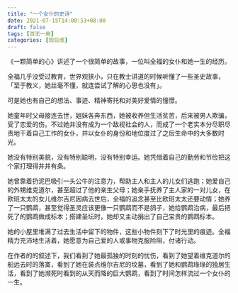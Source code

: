```yaml
---
title: "一个女仆的史诗"
date: 2021-07-15T14:00:53+08:00
draft: false
tags: [百无一用]
categories: [观后感]
---
```




《一颗简单的心》讲述了一个很简单的故事，一位叫全福的女仆和她一生的经历。



全福几乎没受过教育，世界观狭小，只在教士讲道的时候听懂了一些圣史故事，「至于教义，她丝毫不懂，就连尝试了解的心思也没有」。



可是她也有自己的想法、事迹、精神寄托和对美好爱情的憧憬。



她童年时父母接连去世，姐妹各奔东西，她被收养但生活贫苦，后来被男人欺骗，受了恋爱的伤。不过她并没有成为一个敌视社会的人，而成了一个老实本分尽职尽责地干着自己工作的女仆，并以女仆的身份和地位度过了之后生命中的大多数时光。



她没有特别美貌，没有特别聪明，没有特别幸运。她凭借着自己的勤劳和节俭把这个家打理得井井有条。



她曾靠着扔泥巴吸引一头公牛的注意力，帮助主人和主人的儿女们逃跑；她爱自己的外甥维克道尔，甚至超过了他的亲生父母；她亲手抚养了主人家的一对儿女，在欧班太太的女儿维尔吉尼因病去世后，全福的追念甚至比欧班太太还要动情；她养了一只鹦鹉，甚至觉得圣灵应该更像一只鹦鹉而不是鸽子，她给鹦鹉治病，最后把死了的鹦鹉做成标本；搭建圣坛时，她却又主动捐出了自己宝贵的鹦鹉标本。



她的小屋里堆满了过去生活中留下的物件，这些小物件刻下了时光里的痕迹。全福精力充沛地生活着，她愿意为自己爱的人或事物克服险阻，付诸行动。




在作者的的叙述下，我们看到了她最孤独的时刻的忧伤，看到了她望着维克道尔的船远去时的落寞，看到了她在装点维尔吉尼的坟墓，看到了她和鹦鹉琭琭的独居生活，看到了她濒死时看到的从天而降的巨大鹦鹉，看到了时间怎样流过一个女仆的一生。




